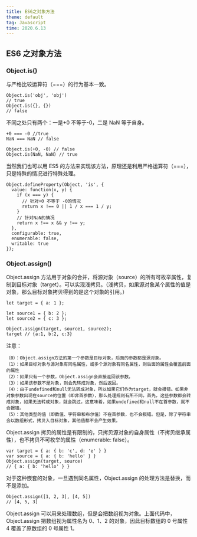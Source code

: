 ```yaml
---
title: ES6之对象方法
theme: default
tag: Javascript
time: 2020.6.13
---
```


## ES6 之对象方法

### <a name="Object.is()">Object.is()</a>

与严格比较运算符（===）的行为基本一致。

```JS
Object.is('obj', 'obj')
// true
Object.is({}, {})
// false
```

不同之处只有两个：一是+0 不等于-0，二是 NaN 等于自身。

```JS
+0 === -0 //true
NaN === NaN // false

Object.is(+0, -0) // false
Object.is(NaN, NaN) // true
```

当然我们也可以用 ES5 的方法来实现该方法，原理还是利用严格运算符（===），只是特殊的情况进行特殊处理。

```JS
Object.defineProperty(Object, 'is', {
  value: function(x, y) {
    if (x === y) {
      // 针对+0 不等于 -0的情况
      return x !== 0 || 1 / x === 1 / y;
    }
    // 针对NaN的情况
    return x !== x && y !== y;
  },
  configurable: true,
  enumerable: false,
  writable: true
});
```

### <a name="Object.assign()">Object.assign()</a>

Object.assign 方法用于对象的合并，将源对象（source）的所有可枚举属性，复制到目标对象（target）。可以实现浅拷贝。（浅拷贝，如果源对象某个属性的值是对象，那么目标对象拷贝得到的是这个对象的引用。）

```JS
let target = { a: 1 };

let source1 = { b: 2 };
let source2 = { c: 3 };

Object.assign(target, source1, source2);
target // {a:1, b:2, c:3}
```

注意：

    （0）：Object.assign方法的第一个参数是目标对象，后面的参数都是源对象。
    （1）：如果目标对象与源对象有同名属性，或多个源对象有同名属性，则后面的属性会覆盖前面的属性
    （2）：如果只有一个参数，Object.assign会直接返回该参数。
    （3）：如果该参数不是对象，则会先转成对象，然后返回。
    （4）：由于undefined和null无法转成对象，所以如果它们作为target，就会报错。如果非对象参数出现在source的位置（即非首参数），那么处理规则有所不同。首先，这些参数都会转成对象，如果无法转成对象，就会跳过。这意味着，如果undefined和null不在首参数，就不会报错。
    （5）：其他类型的值（即数值、字符串和布尔值）不在首参数，也不会报错。但是，除了字符串会以数组形式，拷贝入目标对象，其他值都不会产生效果。

Object.assign 拷贝的属性是有限制的，只拷贝源对象的自身属性（不拷贝继承属性），也不拷贝不可枚举的属性（enumerable: false）。

```JS
var target = { a: { b: 'c', d: 'e' } }
var source = { a: { b: 'hello' } }
Object.assign(target, source)
// { a: { b: 'hello' } }
```

对于这种嵌套的对象，一旦遇到同名属性，Object.assign 的处理方法是替换，而不是添加。

```JS
Object.assign([1, 2, 3], [4, 5])
// [4, 5, 3]
```

Object.assign 可以用来处理数组，但是会把数组视为对象。上面代码中，Object.assign 把数组视为属性名为 0、1、2 的对象，因此目标数组的 0 号属性 4 覆盖了原数组的 0 号属性 1。
